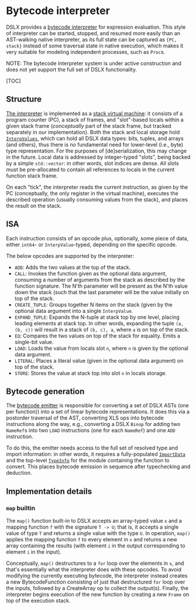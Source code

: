 # Bytecode interpreter

DSLX provides a [bytecode interpreter](https://en.wikipedia.org/wiki/Bytecode)
for expression evaluation. This style of interpreter can be started, stopped,
and resumed more easily than an AST-walking native interpreter, as its full
state can be captured as `{PC, stack}` instead of some traversal state
in native execution, which makes it very suitable for modeling independent
processes, such as `Proc`s.

NOTE: The bytecode interpreter system is under active construction and does not
yet support the full set of DSLX functionality.

[TOC]

## Structure

[The interpreter](https://github.com/google/xls/tree/main/xls/dslx/bytecode_interpreter.h)
is implemented as a
[stack virtual machine](https://en.wikipedia.org/wiki/Stack_machine): it
consists of a program counter (PC), a stack of frames, and "slot"-based locals
within a given stack frame
(_conceptually_ part of the stack frame, but tracked separately in our
implementation). Both the stack and local storage hold
[`InterpValues`](https://github.com/google/xls/tree/main/xls/dslx/interp_value.h), which
can hold all DSLX data types: bits, tuples, and arrays (and others), thus there
is no fundamental need for lower-level (i.e., byte) type representation. For the
purposes of [de]serialization, this may change in the future. Local data
is addressed by integer-typed "slots", being backed by a simple `std::vector`:
in other words, slot indices are dense. All slots must be pre-allocated to
contain all references to locals in the current function stack frame.

On each "tick", the interpreter reads the current instruction, as given by the
PC (conceptually, the only register in the virtual machine), executes the
described operation (usually consuming values from the stack), and places the
result on the stack.

## ISA

Each instruction consists of an opcode plus, optionally, some piece of data,
either `int64`- or `InterpValue`-typed, depending on the specific opcode.

The below opcodes are supported by the interpreter:

*   `ADD`: Adds the two values at the top of the stack.
*   `CALL`: Invokes the function given as the optional data argument, consuming
    a number of arguments from the stack as described by the function signature.
    The N'th parameter will be present as the N'th value down the stack (such
    that the last parameter will be the value initially on top of the stack.
*   `CREATE_TUPLE`: Groups together N items on the stack (given by the optional
    data argument into a single `InterpValue`.
*   `EXPAND_TUPLE`: Expands the N-tuple at stack top by one level, placing
    leading elements at stack top. In other words, expanding the tuple `(a, (b,
    c))` will result in a stack of `(b, c), a`, where `a` is on top of the
    stack.
*   `EQ`: Compares the two values on top of the stack for equality. Emits a
    single-bit value.
*   `LOAD`: Loads the value from locals slot `n`, where `n` is given by the
    optional data argument.
*   `LITERAL`: Places a literal value (given in the optional data argument) on
    top of the stack.
*   `STORE`: Stores the value at stack top into slot `n` in locals storage.

## Bytecode generation

The
[bytecode emitter](https://github.com/google/xls/tree/main/xls/dslx/bytecode_emitter.h) is
responsible for converting a set of DSLX ASTs (one per function)) into a set of
linear bytecode representations. It does this via a postorder traversal of the
AST, converting XLS ops into bytecode instructions along the way, e.g.,
converting a DSLX `Binop` for adding two `NameRef`s into two `LOAD` instructions
(one for each `NameRef`) and one `ADD` instruction.

To do this, the emitter needs access to the full set of resolved type and import
information: in other words, it requires a fully-populated
[`ImportData`](https://github.com/google/xls/tree/main/xls/dslx/import.h) and the
top-level [`TypeInfo`](https://github.com/google/xls/tree/main/xls/dslx/type_info.h) for
the module containing the function to convert. This places bytecode emission in
sequence after typechecking and deduction.

## Implementation details

### `map` builtin

The `map()` function built-in to DSLX accepts an array-typed value `x` and a
mapping function `f` with the signature `T -> U`; that is, it accepts a single
value of type `T` and returns a single value with the type `U`. In operation,
`map()` applies the mapping function `f` to every element in `x` and returns a
new array containing the results (with element `i` in the output corresponding
to element `i` in the input).

Conceptually, `map()` destructures to a `for` loop over the elements in `x`, and
that's essentially what the interpreter does with these opcodes. To avoid
modifying the currently executing bytecode, the interpreter instead creates a
new BytecodeFunction consisting of just that destructured `for` loop over the
inputs, followed by a CreateArray op to collect the output(s). Finally, the
interpreter begins execution of the new function by creating a new `Frame` on
top of the execution stack.
